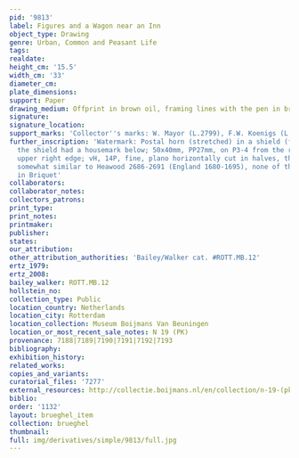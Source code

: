 ```yaml
---
pid: '9813'
label: Figures and a Wagon near an Inn
object_type: Drawing
genre: Urban, Common and Peasant Life
tags: 
realdate: 
height_cm: '15.5'
width_cm: '33'
diameter_cm: 
plate_dimensions: 
support: Paper
drawing_medium: Offprint in brown oil, framing lines with the pen in brown ink
signature: 
signature_location: 
support_marks: 'Collector''s marks: W. Mayor (L.2799), F.W. Koenigs (L.1023a)'
further_inscription: 'Watermark: Postal horn (stretched) in a shield (fragment, possibly
  the shield had a housemark below; 50x40mm, PP27mm, on P3-4 from the right, on the
  upper right edge; vH, 14P, fine, plano horizontally cut in halves, then cropped),
  somewhat similar to Heawood 2686-2691 (England 1680-1695), none of this subtype
  in Briquet'
collaborators: 
collaborator_notes: 
collectors_patrons: 
print_type: 
print_notes: 
printmaker: 
publisher: 
states: 
our_attribution: 
other_attribution_authorities: 'Bailey/Walker cat. #ROTT.MB.12'
ertz_1979: 
ertz_2008: 
bailey_walker: ROTT.MB.12
hollstein_no: 
collection_type: Public
location_country: Netherlands
location_city: Rotterdam
location_collection: Museum Boijmans Van Beuningen
location_or_most_recent_sale_notes: N 19 (PK)
provenance: 7188|7189|7190|7191|7192|7193
bibliography: 
exhibition_history: 
related_works: 
copies_and_variants: 
curatorial_files: '7277'
external_resources: http://collectie.boijmans.nl/en/collection/n-19-(pk)
biblio: 
order: '1132'
layout: brueghel_item
collection: brueghel
thumbnail: 
full: img/derivatives/simple/9813/full.jpg
---
```

